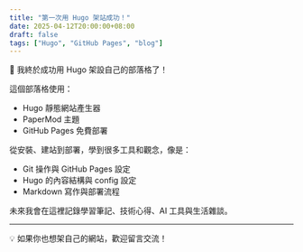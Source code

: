 ```yaml
---
title: "第一次用 Hugo 架站成功！"
date: 2025-04-12T20:00:00+08:00
draft: false
tags: ["Hugo", "GitHub Pages", "blog"]
---
```


🎉 我終於成功用 Hugo 架設自己的部落格了！

這個部落格使用：

- Hugo 靜態網站產生器
- PaperMod 主題
- GitHub Pages 免費部署

從安裝、建站到部署，學到很多工具和觀念，像是：

- Git 操作與 GitHub Pages 設定
- Hugo 的內容結構與 config 設定
- Markdown 寫作與部署流程

未來我會在這裡記錄學習筆記、技術心得、AI 工具與生活雜談。

---

💡 如果你也想架自己的網站，歡迎留言交流！


